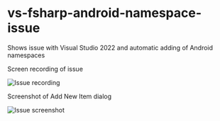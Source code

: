 # vs-fsharp-android-namespace-issue
Shows issue with Visual Studio 2022 and automatic adding of Android namespaces

Screen recording of issue

![Issue recording](F#-android.gif)

Screenshot of Add New Item dialog

![Issue screenshot](F#-android.png)
